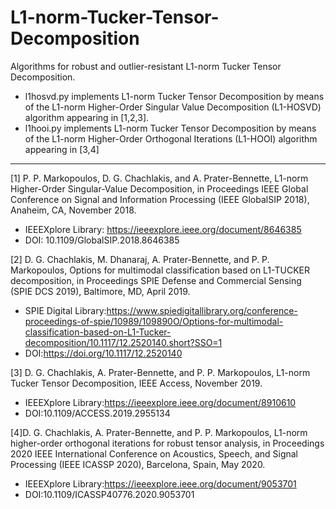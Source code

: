 # L1-norm-Tucker-Tensor-Decomposition
 Algorithms for robust and outlier-resistant L1-norm Tucker Tensor Decomposition.

- l1hosvd.py implements L1-norm Tucker Tensor Decomposition by means of the L1-norm Higher-Order Singular Value Decomposition (L1-HOSVD) algorithm appearing in [1,2,3].
- l1hooi.py implements L1-norm Tucker Tensor Decomposition by means of the L1-norm Higher-Order Orthogonal Iterations (L1-HOOI) algorithm appearing in [3,4]

--------------------------------------------------------
[1] P. P. Markopoulos, D. G. Chachlakis, and A. Prater-Bennette, L1-norm Higher-Order Singular-Value Decomposition, in Proceedings IEEE Global Conference on Signal and Information Processing (IEEE GlobalSIP 2018), Anaheim, CA, November 2018.

- IEEEXplore Library: https://ieeexplore.ieee.org/document/8646385 
- DOI: 10.1109/GlobalSIP.2018.8646385

[2]  D. G. Chachlakis, M. Dhanaraj, A. Prater-Bennette, and P. P. Markopoulos, Options for multimodal classification based on L1-TUCKER decomposition, in Proceedings SPIE Defense and Commercial Sensing (SPIE DCS 2019), Baltimore, MD, April 2019.

- SPIE Digital Library:https://www.spiedigitallibrary.org/conference-proceedings-of-spie/10989/109890O/Options-for-multimodal-classification-based-on-L1-Tucker-decomposition/10.1117/12.2520140.short?SSO=1
- DOI:https://doi.org/10.1117/12.2520140

[3] D. G. Chachlakis, A. Prater-Bennette, and P. P. Markopoulos, L1-norm Tucker Tensor Decomposition, IEEE Access, November 2019.

- IEEEXplore Library:https://ieeexplore.ieee.org/document/8910610
- DOI:10.1109/ACCESS.2019.2955134

[4]D. G. Chachlakis, A. Prater-Bennette, and P. P. Markopoulos, L1-norm higher-order orthogonal iterations for robust tensor analysis, in Proceedings 2020 IEEE International Conference on Acoustics, Speech, and Signal Processing (IEEE ICASSP 2020), Barcelona, Spain, May 2020.

- IEEEXplore Library:https://ieeexplore.ieee.org/document/9053701
- DOI:10.1109/ICASSP40776.2020.9053701
